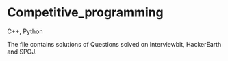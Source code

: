# Competitive_programming
C++, Python

The file contains solutions of Questions solved on Interviewbit, HackerEarth and SPOJ.
